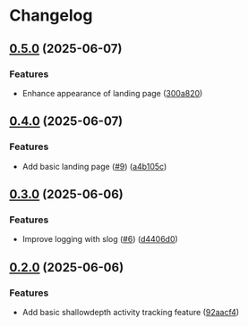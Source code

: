 # Changelog

## [0.5.0](https://github.com/Gabriel-Rockson/shallowdepth/compare/v0.4.0...v0.5.0) (2025-06-07)


### Features

* Enhance appearance of landing page ([300a820](https://github.com/Gabriel-Rockson/shallowdepth/commit/300a820a63709ca189b68cc27d765ae6cc161d6f))

## [0.4.0](https://github.com/Gabriel-Rockson/shallowdepth/compare/v0.3.0...v0.4.0) (2025-06-07)


### Features

* Add basic landing page ([#9](https://github.com/Gabriel-Rockson/shallowdepth/issues/9)) ([a4b105c](https://github.com/Gabriel-Rockson/shallowdepth/commit/a4b105cdadd879287df270a03bcf095d7840b076))

## [0.3.0](https://github.com/Gabriel-Rockson/shallowdepth/compare/v0.2.0...v0.3.0) (2025-06-06)


### Features

* Improve logging with slog ([#6](https://github.com/Gabriel-Rockson/shallowdepth/issues/6)) ([d4406d0](https://github.com/Gabriel-Rockson/shallowdepth/commit/d4406d0cbdd6c95e42d38f716654038548bd95e9))

## [0.2.0](https://github.com/Gabriel-Rockson/shallowdepth/compare/v0.1.0...v0.2.0) (2025-06-06)


### Features

* Add basic shallowdepth activity tracking feature ([92aacf4](https://github.com/Gabriel-Rockson/shallowdepth/commit/92aacf4e0c614a83eba90783c96ed004abf54173))
